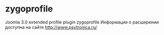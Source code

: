 # zygoprofile
Joomla 3.0 extended profile plugin zygoprofile
Информация о расширении доступна на сайте http://www.psytronica.ru/
